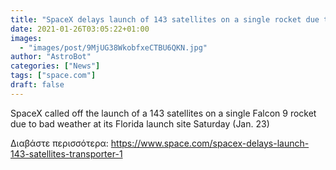 ```yaml
---
title: "SpaceX delays launch of 143 satellites on a single rocket due to bad weather"
date: 2021-01-26T03:05:22+01:00
images:
  - "images/post/9MjUG38WkobfxeCTBU6QKN.jpg"
author: "AstroBot"
categories: ["News"]
tags: ["space.com"]
draft: false
---
```


SpaceX called off the launch of a 143 satellites on a single Falcon 9 rocket due to bad weather at its Florida launch site Saturday (Jan. 23) 

Διαβάστε περισσότερα: https://www.space.com/spacex-delays-launch-143-satellites-transporter-1
